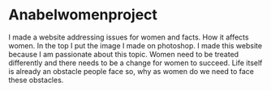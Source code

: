 # Anabelwomenproject
I made a website addressing issues for women and facts. How it affects women. In the top I put the image I made on photoshop. I made this website because I am passionate about this topic. Women need to be treated differently and there needs to be a change for women to succeed. Life itself is already an obstacle people face so, why as women do we need to face these obstacles.
